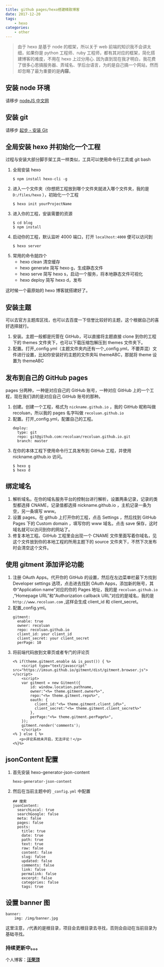 ```yaml
---
title: github pages/hexo搭建精致博客
date: 2017-12-20
tags:
    - hexo
categories:
    - other
---
```


> 由于 hexo 是基于 node 的框架，所以关于 web 前端的知识我不会讲太细，如果你是 python 工程师、ruby 工程师，都有其对应的框架，简化搭建博客的难度，不用在 hexo 上过分用心.
> 因为直到现在我才明白，我花费了很多心思搞服务器、弄域名、学后台语言，为的是自己搞一个网站，然而却忽略了最为重要的是**内容**。

<!-- more -->

## 安装 node 环境

请移步 [nodeJS 中文网](http://nodejs.cn/)

## 安装 git

请移步 [起步 - 安装 Git](https://git-scm.com/book/zh/v1/%E8%B5%B7%E6%AD%A5-%E5%AE%89%E8%A3%85-Git)

## 全局安装 hexo 并初始化一个工程

过程与安装大部分脚手架工具一样类似，工具可以使用命令行工具或 git bash

1. 全局安装 hexo
    ```
    $ npm install hexo-cli -g
    ```
2. 进入一个文件夹（你想把工程放到哪个文件夹就进入哪个文件夹，我的是 `D:/files/hexo` ），初始化一个工程
    ```
    $ hexo init yourProjectName
    ```
3. 进入你的工程，安装需要的资源
    ```
    $ cd blog
    $ npm install
    ```
4. 启动你的工程，默认监听 4000 端口，打开 `localhost:4000` 便可以访问到
    ```
    $ hexo server
    ```
5. 常用的命令就四个
    - hexo clean 清空缓存
    - hexo generate 简写 hexo g，生成静态文件
    - hexo serve 简写 hexo s，启动一个服务，将本地静态文件可视化
    - hexo deploy 简写 hexo d，发布

这时候一个最原始的 hexo 博客就搭建好了。

## 安装主题

可以去官方主题库区找，也可以去百度一下信誉比较好的主题，这个根据自己的喜好选择就行。

1. 安装。主题一般都是托管在 GitHub，可以直接将主题直接 clone 到你的工程下的 themes 文件夹下，也可以下载压缩包解压到 themes 文件夹下。
2. 配置。打开\_config.yml（主题文件夹内还有一个\_config.yml，不要弄混）文件进行设置，比如你安装好的主题的文件夹叫 themeABC，那就将 theme 设置为 themeABC

## 发布到自己的 GitHub pages

pages 分两种，一种是对应自己的 GitHub 账号，一种对应 GitHub 上的一个工程，现在我们讲的是对应自己 GitHub 账号的那种。

1. 创建。创建一个工程，格式为 `nickname.github.io` ，我的 GitHub 昵称叫做 recoluan，所以我的 pages 名字叫做 `recoluan.github.io`
2. 配置。打开\_config.yml，配置自己的工程。
    ```
    deploy:
      type: git
      repo: git@github.com:recoluan/recoluan.github.io.git
      branch: master
    ```
3. 在你的本体工程下使用命令行工具发布到 GitHub 工程，并使用 nickname.github.io 访问。
    ```
    $ hexo g
    $ hexo d
    ```

## 绑定域名

1. 解析域名。在你的域名服务平台的控制台进行解析，设置两条记录，记录的类型都选择 CNAME，记录值都选择 nickname.github.io ，主机记录一条为空，另一条填写 www。
2. 设置 pages。在 github 上打开你的工程，点击 Settings ，然后找到 GitHub Pages 下的 Custom domain ，填写你的 www 域名，点击 save 保存，这时域名就可以访问到你的网站了。
3. 修复本地工程。GitHub 工程里会出现一个 CNAME 文件里面写着你域名，见这个文件放到你的本地工程的所用主题下的 source 文件夹下，不然下次发布时会清空这个文件。

## 使用 gitment 添加评论功能

1. 注册 OAuth Apps。代开你的 GitHub 的设置，然后在左边菜单栏最下方找到 Developer settings 选项，点击进去找到 OAuth Apps，添加新的账号，其中“Application name”对应的你的 Pages 地址，我的是 `recoluan.github.io` ,“Homepage URL”和“Authorization callback URL”对应的是域名，我的是 `http://www.recoluan.com` ,这样会生成 client_id 和 client_secret。
2. 配置\_config.yml。
    ```
    gitment:
      enable: true
      owner: recoluan
      repo: recoluan.github.io
      client_id: your client_id
      client_secret: your client_secret
      perPage: 10
    ```
3. 将前端代码放到文章页或者专门的评论页
    ```
    <% if(theme.gitment.enable && is_post()) { %>
        <script type="text/javascript" src="https://imsun.github.io/gitment/dist/gitment.browser.js"></script>
        <script>
        var gitment = new Gitment({
            id: window.location.pathname,
            owner:"<%= theme.gitment.owner%>",
            repo:"<%= theme.gitment.repo%>",
            oauth: {
              client_id:"<%= theme.gitment.client_id%>",
              client_secret:"<%= theme.gitment.client_secret%>"
            },
            perPage:"<%= theme.gitment.perPage%>",
        });
        gitment.render('comments');
        </script>
    <% } else { %>
       <p>评论系统未开启，无法评论！</p>
    <%}%>
    ```

## jsonContent 配置

1. 首先安装 hexo-generator-json-content
    ```
    hexo-generator-json-content
    ```
2. 然后在当前主题中的 `_config.yml` 中配置

    ```
    ## 搜索
    jsonContent:
      searchLocal: true
      searchGoogle: false
      meta: false
      pages: false
      posts:
        title: true
        date: true
        path: true
        text: true
        raw: false
        content: false
        slug: false
        updated: false
        comments: false
        link: false
        permalink: false
        excerpt: false
        categories: false
        tags: true
    ```

## 设置 banner 图

```
banner:
    img: /img/banner.jpg
```

这里注意，`/`代表的是根目录，项目会去根目录去寻找，否则会自动在当前目录为基础寻找。

### 持续更新中。。。

个人博客：[**汪荣顶**](www.fedtop.com)
